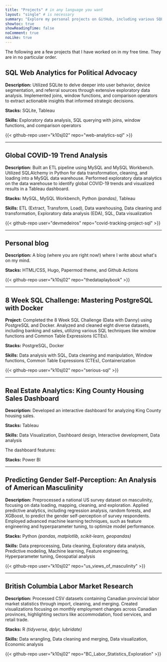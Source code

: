 ```yaml
---
title: "Projects" # in any language you want
layout: "single" # is necessary
summary: "Explore my personal projects on GitHub, including various SQL, Tableau and Python challenges."
showtoc: true
showReadingTime: false
noComment: true
noLike: true
---
```


The following are a few projects that I have worked on in my free time. They are in no particular order.

## SQL Web Analytics for Political Advocacy

**Description:**  Utilized SQLite to delve deeper into user behavior, device segmentation, and referral sources through extensive exploratory data analysis. Implemented joins, window functions, and comparison operators to extract actionable insights that informed strategic decisions.

**Stacks:** SQLite, Tableau

**Skills:** Exploratory data analysis, SQL querying with joins, window functions, and comparison operators

{{< github-repo user="k10sj02" repo="web-analytics-sql" >}}

---

## Global COVID-19 Trend Analysis

**Description:** Built an ETL pipeline using MySQL and MySQL Workbench. Utilized SQLAlchemy in Python for data transformation, cleaning, and loading into a MySQL data warehouse. Performed exploratory data analytics on the data warehouse to identify global COVID-19 trends and visualized results in a Tableau dashboard. 

**Stacks:** MySQL, MySQL Workbench, Python _(pandas)_, Tableau

**Skills:** ETL (Extract, Transform, Load), Data warehousing, Data cleaning and transformation, Exploratory data analysis (EDA), SQL, Data visualization 

{{< github-repo user="devmedeiros" repo="covid-tracking-project-sql" >}}

---

## Personal blog

**Description:** A blog (where you are right now!) where I write about what's on my mind.

**Stacks:** HTML/CSS, Hugo, Papermod theme, and Github Actions

{{< github-repo user="k10sj02" repo="thedataplaybook" >}}

---

## 8 Week SQL Challenge: Mastering PostgreSQL with Docker

**Project:** Completed the 8 Week SQL Challenge (Data with Danny) using PostgreSQL and Docker. Analyzed and cleaned eight diverse datasets, including banking and sales, utilizing various SQL techniques like window functions and Common Table Expressions (CTEs).

**Stacks:** PostgreSQL, Docker

**Skills:** Data analysis with SQL, Data cleaning and manipulation, Window functions, Common Table Expressions (CTEs), Containerization

{{< github-repo user="k10sj02" repo="serious-sql" >}}

---

## Real Estate Analytics: King County Housing Sales Dashboard

**Description:** Developed an interactive dashboard for analyzing King County housing sales. 

**Stacks:** Tableau

**Skills:** Data Visualization, Dashboard design, Interactive development, Data analysis

The dashboard features:

**Stacks:** Power BI

---

## Predicting Gender Self-Perception: An Analysis of American Masculinity

**Description:** Preprocessed a national US survey dataset on masculinity, focusing on data loading, mapping, cleaning, and exploration. Applied predictive analytics, including regression analysis, random forests, and XGBoost, to predict the gender self-perception of survey respondents. Employed advanced machine learning techniques, such as feature engineering and hyperparameter tuning, to optimize model performance.

**Stacks:** Python _(pandas, matplotlib, scikit-learn, geopandas)_

**Skills:** Data preprocessing, Data cleaning, Exploratory data analysis, Predictive modeling, Machine learning, Feature engineering, Hyperparameter tuning, Geospatial analysis

{{< github-repo user="k10sj02" repo="us_views_of_masculinity" >}}

---

## British Columbia Labor Market Research

**Description:** Processed CSV datasets containing Canadian provincial labor market statistics through import, cleaning, and merging. Created visualizations focusing on monthly employment changes across Canadian provinces, highlighting sectors like accommodation, food services, and retail trade.

**Stacks:** R _(tidyverse, dplyr, lubridate)_

**Skills:** Data wrangling, Data cleaning and merging, Data visualization, Economic analysis

{{< github-repo user="k10sj02" repo="BC_Labor_Statistics_Exploration" >}}

